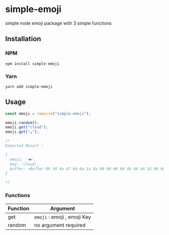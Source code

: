 # simple-emoji

simple node emoji package with 3 simple functions

## Installation

### NPM

```
npm install simple-emoji
```

### Yarn

```
yarn add simple-emoji
```

## Usage

```js
const emoji = require("simple-emoji");

emoji.random();
emoji.get("cloud");
emoji.get("☁️");

/*
Expected Result :

{
  emoji: '☁️',
  key: 'cloud',
  buffer: <Buffer 89 50 4e 47 0d 0a 1a 0a 00 00 00 0d 49 48 44 52 00 00 00 40 00 00 00 40 08 06 00 00 00 aa 69 71 de 00 00 0e e3 49 44 41 54 78 5e ed 98 69 b0 5d 55 9d ... 3818 more bytes>
}

*/
```

### Functions

| Function | Argument                    |
| -------- | --------------------------- |
| get      | `emoji` : emoji , emoji Key |
| random   | no argument required        |

